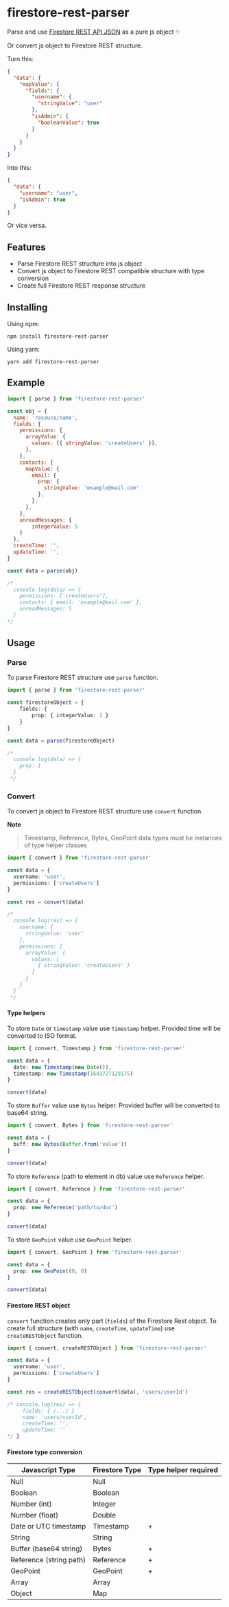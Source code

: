 # firestore-rest-parser

Parse and use [Firestore REST API JSON](https://firebase.google.com/docs/firestore/reference/rest/) as a pure js object ✨

Or convert js object to Firestore REST structure.

Turn this:
```json
{
  "data": {
    "mapValue": {
      "fields": {
        "username": {
          "stringValue": "user"
        },
        "isAdmin": {
          "booleanValue": true
        }
      }
    }
  }
}
```

Into this:

```json
{
  "data": {
    "username": "user",
    "isAdmin": true
  }
}
```

Or vice versa.

## Features

- Parse Firestore REST structure into js object
- Convert js object to Firestore REST compatible structure with type conversion
- Create full Firestore REST response structure

## Installing

Using npm:

`npm install firestore-rest-parser`

Using yarn:

`yarn add firestore-rest-parser`

## Example

```javascript
import { parse } from 'firestore-rest-parser'

const obj = {
  name: 'resouce/name',
  fields: {
    permissions: {
      arrayValue: {
        values: [{ stringValue: 'createUsers' }],
      },
    },
    contacts: {
      mapValue: {
        email: {
          prop: {
            stringValue: 'example@mail.com'
          },
        },
      },
    },
    unreadMessages: {
        integerValue: 5
    }
  },
  createTime: '',
  updateTime: '',
}

const data = parse(obj)

/*
  console.log(data) => {
    permissions: ['createUsers'],
    contacts: { email: 'example@mail.com' },
    unreadMessages: 5
  }
*/
```

## Usage

### Parse

To parse Firestore REST structure use `parse` function.

```typescript
import { parse } from 'firestore-rest-parser'

const firestoreObject = {
    fields: {
        prop: { integerValue: 1 }
    }
}

const data = parse(firestoreObject)

/*
  console.log(data) => {
    prop: 1
  }
 */
```

### Convert

To convert js object to Firestore REST structure use `convert` function.

**Note**
> Timestamp, Reference, Bytes, GeoPoint data types must be instances of type helper classes

```typescript
import { convert } from 'firestore-rest-parser'

const data = {
  username: 'user',
  permissions: ['createUsers']
}

const res = convert(data)

/*
  console.log(res) => {
    username: {
      stringValue: 'user'
    },
    permissions: {
      arrayValue: {
        values: [
          { stringValue: 'createUsers' }
        ]
      }
    }
  }
 */
```

#### Type helpers

To store `Date` or `timestamp` value use `Timestamp` helper. Provided time will be converted to ISO format.
```typescript
import { convert, Timestamp } from 'firestore-rest-parser'

const data = {
  date: new Timestamp(new Date()),
  timestamp: new Timestamp(1641727129175)
}

convert(data)
```

To store `Buffer` value use `Bytes` helper. Provided buffer will be converted to base64 string.
```typescript
import { convert, Bytes } from 'firestore-rest-parser'

const data = {
  buff: new Bytes(Buffer.from('value'))
}

convert(data)
```

To store `Reference` (path to element in db) value use `Reference` helper.
```typescript
import { convert, Reference } from 'firestore-rest-parser'

const data = {
  prop: new Reference('path/to/doc')
}

convert(data)
```

To store `GeoPoint` value use `GeoPoint` helper.
```typescript
import { convert, GeoPoint } from 'firestore-rest-parser'

const data = {
  prop: new GeoPoint(0, 0)
}

convert(data)
```

#### Firestore REST object

`convert` function creates only part (`fields`) of the Firestore Rest object. To create full structure
(with `name`, `createTime`, `updateTime`) use `createRESTObject` function.

```typescript
import { convert, createRESTObject } from 'firestore-rest-parser'

const data = {
  username: 'user',
  permissions: ['createUsers']
}

const res = createRESTObject(convert(data), 'users/userId')

/* console.log(res) => {
     fields: { /.../ }
     name: 'users/userId',
     createTime: '',
     updateTime: ''
*/ }
```

#### Firestore type conversion

| Javascript Type         | Firestore Type | Type helper required |
|-------------------------|----------------|----------------------|
| Null                    | Null           |                      |
| Boolean                 | Boolean        |                      |
| Number (int)            | Integer        |                      |
| Number (float)          | Double         |                      |
| Date or UTC timestamp   | Timestamp      | +                    |
| String                  | String         |                      |
| Buffer (base64 string)  | Bytes          | +                    |
| Reference (string path) | Reference      | +                    |
| GeoPoint                | GeoPoint       | +                    |
| Array                   | Array          |                      |
| Object                  | Map            |                      |

